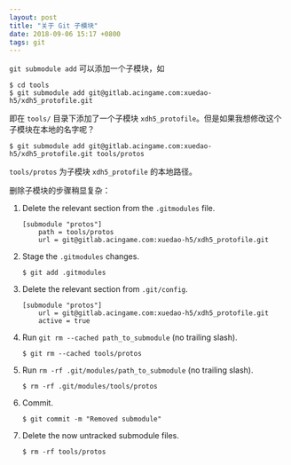 ```yaml
---
layout: post
title: "关于 Git 子模块"
date: 2018-09-06 15:17 +0800
tags: git
---
```


`git submodule add` 可以添加一个子模块，如 

```
$ cd tools
$ git submodule add git@gitlab.acingame.com:xuedao-h5/xdh5_protofile.git
```

即在 `tools/` 目录下添加了一个子模块 `xdh5_protofile`。但是如果我想修改这个子模块在本地的名字呢？

```
$ git submodule add git@gitlab.acingame.com:xuedao-h5/xdh5_protofile.git tools/protos
```

`tools/protos` 为子模块 `xdh5_protofile` 的本地路径。

删除子模块的步骤稍显复杂：

1. Delete the relevant section from the `.gitmodules` file.

    ```
    [submodule "protos"]
        path = tools/protos
        url = git@gitlab.acingame.com:xuedao-h5/xdh5_protofile.git
    ```

2. Stage the `.gitmodules` changes.

    ```
    $ git add .gitmodules
    ```

3. Delete the relevant section from `.git/config`.

    ```
    [submodule "protos"]
        url = git@gitlab.acingame.com:xuedao-h5/xdh5_protofile.git
        active = true
    ```

4. Run `git rm --cached path_to_submodule` (no trailing slash).

    ```
    $ git rm --cached tools/protos
    ```

5. Run `rm -rf .git/modules/path_to_submodule` (no trailing slash).

    ```
    $ rm -rf .git/modules/tools/protos
    ```

6. Commit.

    ```
    $ git commit -m "Removed submodule"
    ```

7. Delete the now untracked submodule files.
   
    ```
    $ rm -rf tools/protos
    ```
